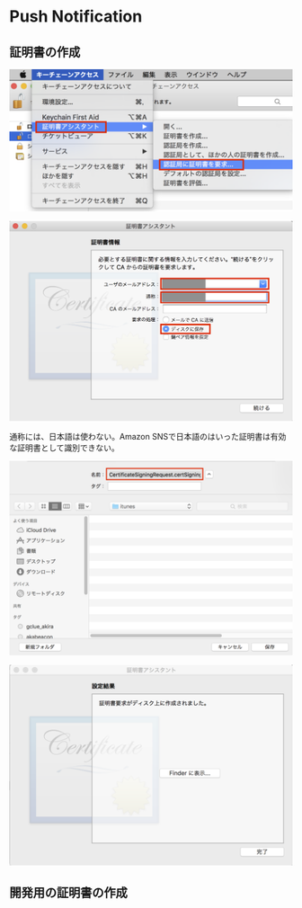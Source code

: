 # Push Notification

## 証明書の作成

![](./img/push001.png)

![](./img/push002.png)

通称には、日本語は使わない。Amazon SNSで日本語のはいった証明書は有効な証明書として識別できない。

![](./img/push003.png)

![](./img/push004.png)

## 開発用の証明書の作成

